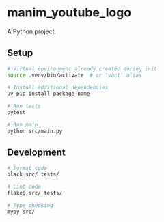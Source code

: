 # manim_youtube_logo

A Python project.

## Setup

```bash
# Virtual environment already created during init
source .venv/bin/activate  # or 'vact' alias

# Install additional dependencies
uv pip install package-name

# Run tests
pytest

# Run main
python src/main.py
```

## Development

```bash
# Format code
black src/ tests/

# Lint code
flake8 src/ tests/

# Type checking
mypy src/
```

